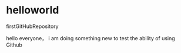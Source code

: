 # helloworld
firstGitHubRepository

hello everyone， i am doing something new to test the ability of using Github
